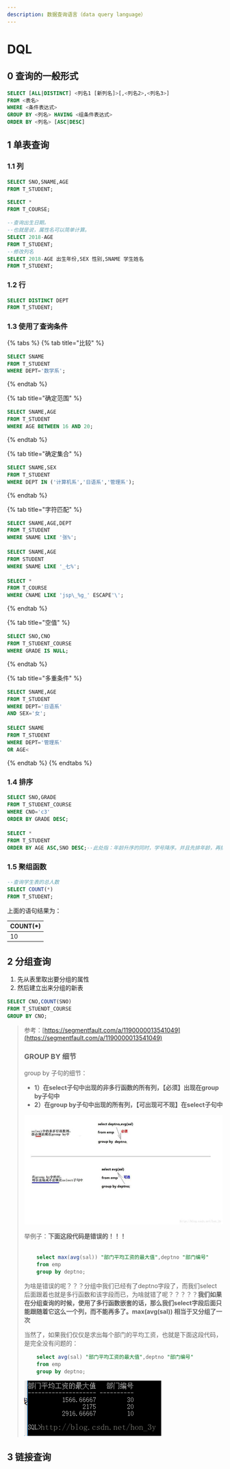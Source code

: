 ```yaml
---
description: 数据查询语言（data query language）
---
```


# DQL

## 0 查询的一般形式

```sql
SELECT [ALL|DISTINCT] <列名1 [新列名]>[,<列名2>,<列名3>]
FROM <表名>
WHERE <条件表达式>
GROUP BY <列名> HAVING <组条件表达式>
ORDER BY <列名> [ASC|DESC]
```

## 1 单表查询

### 1.1 列

```sql
SELECT SNO,SNAME,AGE
FROM T_STUDENT;
```

```sql
SELECT *
FROM T_COURSE;
```

```sql
--查询出生日期。
--也就是说，属性名可以简单计算。
SELECT 2018-AGE
FROM T_STUDENT;
--修改列名
SELECT 2018-AGE 出生年份,SEX 性别,SNAME 学生姓名
FROM T_STUDENT;
```

### 1.2 行

```sql
SELECT DISTINCT DEPT
FROM T_STUDENT;
```

### 1.3 使用了查询条件

{% tabs %}
{% tab title="比较" %}
```sql
SELECT SNAME
FROM T_STUDENT
WHERE DEPT='数学系';
```
{% endtab %}

{% tab title="确定范围" %}
```sql
SELECT SNAME,AGE
FROM T_STUDENT
WHERE AGE BETWEEN 16 AND 20;
```
{% endtab %}

{% tab title="确定集合" %}
```sql
SELECT SNAME,SEX
FROM T_STUDENT
WHERE DEPT IN ('计算机系','日语系','管理系');
```
{% endtab %}

{% tab title="字符匹配" %}
```sql
SELECT SNAME,AGE,DEPT
FROM T_STUDENT
WHERE SNAME LIKE '张%';

SELECT SNAME,AGE
FROM STUDENT
WHERE SNAME LIKE '_七%';

SELECT *
FROM T_COURSE
WHERE CNAME LIKE 'jsp\_%g_' ESCAPE'\';
```
{% endtab %}

{% tab title="空值" %}
```sql
SELECT SNO,CNO
FROM T_STUDENT_COURSE
WHERE GRADE IS NULL;
```
{% endtab %}

{% tab title="多重条件" %}
```sql
SELECT SNAME,AGE
FROM T_STUDENT
WHERE DEPT='日语系'
AND SEX='女';

SELECT SNAME
FROM T_STUDENT
WHERE DEPT='管理系'
OR AGE<
```
{% endtab %}
{% endtabs %}

### 1.4 排序

```sql
SELECT SNO,GRADE
FROM T_STUDENT_COURSE
WHERE CNO='c3'
ORDER BY GRADE DESC;

SELECT *
FROM T_STUDENT
ORDER BY AGE ASC,SNO DESC;--此处指：年龄升序的同时，学号降序。并且先排年龄，再排年龄相同的人的学号。
```

### 1.5 聚组函数

```sql
--查询学生表的总人数
SELECT COUNT(*)
FROM T_STUDENT;
```

上面的语句结果为：

| COUNT\(\*\) |
| :--- |
| 10 |

## 2 分组查询

1. 先从表里取出要分组的属性
2. 然后建立出来分组的新表

```sql
SELECT CNO,COUNT(SNO)
FROM T_STUENDT_COURSE
GROUP BY CNO;
```

> 参考：[https://segmentfault.com/a/1190000013541049](https://segmentfault.com/a/1190000013541049)
>
> ### GROUP BY 细节 <a id="item-8"></a>
>
> group by 子句的细节：
>
> * **1）在select子句中出现的非多行函数的所有列，【必须】出现在group by子句中**
> * **2）在group by子句中出现的所有列，【可出现可不现】在select子句中**
>
> ![&#x8FD9;&#x91CC;&#x5199;&#x56FE;&#x7247;&#x63CF;&#x8FF0;](../../.gitbook/assets/1320588777-5a9dea47ea8ee_articlex.jpg)
>
> 举例子：**下面这段代码是错误的！！！**
>
> ```sql
>
>     select max(avg(sal)) "部门平均工资的最大值",deptno "部门编号"
>     from emp
>     group by deptno;
> ```
>
> 为啥是错误的呢？？？分组中我们已经有了deptno字段了，而我们select 后面跟着也就是多行函数和该字段而已，为啥就错了呢？？？？？**我们如果在分组查询的时候，使用了多行函数嵌套的话，那么我们select字段后面只能跟随着它这么一个列，而不能再多了。max\(avg\(sal\)\) 相当于又分组了一次**
>
> 当然了，如果我们仅仅是求出每个部门的平均工资，也就是下面这段代码，是完全没有问题的：
>
> ```sql
>     select avg(sal) "部门平均工资的最大值",deptno "部门编号"
>     from emp
>     group by deptno;
> ```
>
> ![&#x8FD9;&#x91CC;&#x5199;&#x56FE;&#x7247;&#x63CF;&#x8FF0;](../../.gitbook/assets/908210854-5a9dea47c412a_articlex.png)

## 3 链接查询

